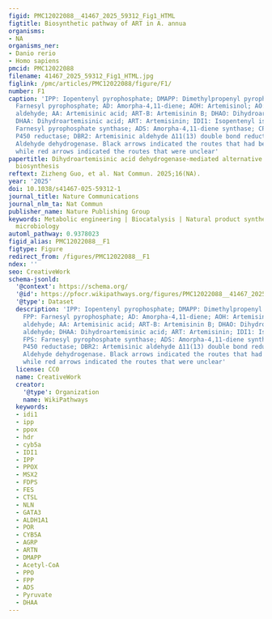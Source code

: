 ```yaml
---
figid: PMC12022088__41467_2025_59312_Fig1_HTML
figtitle: Biosynthetic pathway of ART in A. annua
organisms:
- NA
organisms_ner:
- Danio rerio
- Homo sapiens
pmcid: PMC12022088
filename: 41467_2025_59312_Fig1_HTML.jpg
figlink: /pmc/articles/PMC12022088/figure/F1/
number: F1
caption: 'IPP: Iopentenyl pyrophosphate; DMAPP: Dimethylpropenyl pyrophosphate; FPP:
  Farnesyl pyrophosphate; AD: Amorpha-4,11-diene; AOH: Artemisinol; AO: Artemisinic
  aldehyde; AA: Artemisinic acid; ART-B: Artemisinin B; DHAO: Dihydroartemisinic aldehyde;
  DHAA: Dihydroartemisinic acid; ART: Artemisinin; IDI1: Isopentenyl isomerase; FPS:
  Farnesyl pyrophosphate synthase; ADS: Amorpha-4,11-diene synthase; CPR: Cytochrome
  P450 reductase; DBR2: Artemisinic aldehyde Δ11(13) double bond reductase; ALDH1:
  Aldehyde dehydrogenase. Black arrows indicated the routes that had been reported,
  while red arrows indicated the routes that were unclear'
papertitle: Dihydroartemisinic acid dehydrogenase-mediated alternative route for artemisinin
  biosynthesis
reftext: Zizheng Guo, et al. Nat Commun. 2025;16(NA).
year: '2025'
doi: 10.1038/s41467-025-59312-1
journal_title: Nature Communications
journal_nlm_ta: Nat Commun
publisher_name: Nature Publishing Group
keywords: Metabolic engineering | Biocatalysis | Natural product synthesis | Applied
  microbiology
automl_pathway: 0.9378023
figid_alias: PMC12022088__F1
figtype: Figure
redirect_from: /figures/PMC12022088__F1
ndex: ''
seo: CreativeWork
schema-jsonld:
  '@context': https://schema.org/
  '@id': https://pfocr.wikipathways.org/figures/PMC12022088__41467_2025_59312_Fig1_HTML.html
  '@type': Dataset
  description: 'IPP: Iopentenyl pyrophosphate; DMAPP: Dimethylpropenyl pyrophosphate;
    FPP: Farnesyl pyrophosphate; AD: Amorpha-4,11-diene; AOH: Artemisinol; AO: Artemisinic
    aldehyde; AA: Artemisinic acid; ART-B: Artemisinin B; DHAO: Dihydroartemisinic
    aldehyde; DHAA: Dihydroartemisinic acid; ART: Artemisinin; IDI1: Isopentenyl isomerase;
    FPS: Farnesyl pyrophosphate synthase; ADS: Amorpha-4,11-diene synthase; CPR: Cytochrome
    P450 reductase; DBR2: Artemisinic aldehyde Δ11(13) double bond reductase; ALDH1:
    Aldehyde dehydrogenase. Black arrows indicated the routes that had been reported,
    while red arrows indicated the routes that were unclear'
  license: CC0
  name: CreativeWork
  creator:
    '@type': Organization
    name: WikiPathways
  keywords:
  - idi1
  - ipp
  - ppox
  - hdr
  - cyb5a
  - IDI1
  - IPP
  - PPOX
  - MSX2
  - FDPS
  - FES
  - CTSL
  - NLN
  - GATA3
  - ALDH1A1
  - POR
  - CYB5A
  - AGRP
  - ARTN
  - DMAPP
  - Acetyl-CoA
  - PPO
  - FPP
  - ADS
  - Pyruvate
  - DHAA
---
```

